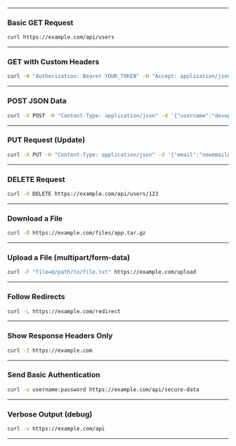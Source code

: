 
---

### Basic GET Request

```bash
curl https://example.com/api/users
```

---

### GET with Custom Headers

```bash
curl -H "Authorization: Bearer YOUR_TOKEN" -H "Accept: application/json" https://example.com/api/users
```

---

### POST JSON Data

```bash
curl -X POST -H "Content-Type: application/json" -d '{"username":"devops","password":"secret"}' https://example.com/api/login
```

---

### PUT Request (Update)

```bash
curl -X PUT -H "Content-Type: application/json" -d '{"email":"newemail@example.com"}' https://example.com/api/users/123
```

---

### DELETE Request

```bash
curl -X DELETE https://example.com/api/users/123
```

---

### Download a File

```bash
curl -O https://example.com/files/app.tar.gz
```

---

### Upload a File (multipart/form-data)

```bash
curl -F "file=@/path/to/file.txt" https://example.com/upload
```

---

### Follow Redirects

```bash
curl -L https://example.com/redirect
```

---

### Show Response Headers Only

```bash
curl -I https://example.com
```

---

### Send Basic Authentication

```bash
curl -u username:password https://example.com/api/secure-data
```

---

### Verbose Output (debug)

```bash
curl -v https://example.com/api
```

---

